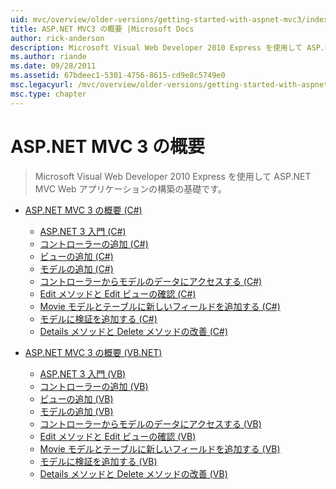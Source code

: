 ```yaml
---
uid: mvc/overview/older-versions/getting-started-with-aspnet-mvc3/index
title: ASP.NET MVC3 の概要 |Microsoft Docs
author: rick-anderson
description: Microsoft Visual Web Developer 2010 Express を使用して ASP.NET MVC Web アプリケーションの構築の基礎です。
ms.author: riande
ms.date: 09/28/2011
ms.assetid: 67bdeec1-5301-4756-8615-cd9e8c5749e0
msc.legacyurl: /mvc/overview/older-versions/getting-started-with-aspnet-mvc3
msc.type: chapter
---
```

<a name="getting-started-with-aspnet-mvc3"></a>ASP.NET MVC 3 の概要
====================
> Microsoft Visual Web Developer 2010 Express を使用して ASP.NET MVC Web アプリケーションの構築の基礎です。


- [ASP.NET MVC 3 の概要 (C#)](cs/index.md)

    - [ASP.NET 3 入門 (C#)](cs/intro-to-aspnet-mvc-3.md)
    - [コントローラーの追加 (C#)](cs/adding-a-controller.md)
    - [ビューの追加 (C#)](cs/adding-a-view.md)
    - [モデルの追加 (C#)](cs/adding-a-model.md)
    - [コントローラーからモデルのデータにアクセスする (C#)](cs/accessing-your-models-data-from-a-controller.md)
    - [Edit メソッドと Edit ビューの確認 (C#)](cs/examining-the-edit-methods-and-edit-view.md)
    - [Movie モデルとテーブルに新しいフィールドを追加する (C#)](cs/adding-a-new-field.md)
    - [モデルに検証を追加する (C#)](cs/adding-validation-to-the-model.md)
    - [Details メソッドと Delete メソッドの改善 (C#)](cs/improving-the-details-and-delete-methods.md)
- [ASP.NET MVC 3 の概要 (VB.NET)](vb/index.md)

    - [ASP.NET 3 入門 (VB)](vb/intro-to-aspnet-mvc-3.md)
    - [コントローラーの追加 (VB)](vb/adding-a-controller.md)
    - [ビューの追加 (VB)](vb/adding-a-view.md)
    - [モデルの追加 (VB)](vb/adding-a-model.md)
    - [コントローラーからモデルのデータにアクセスする (VB)](vb/accessing-your-models-data-from-a-controller.md)
    - [Edit メソッドと Edit ビューの確認 (VB)](vb/examining-the-edit-methods-and-edit-view.md)
    - [Movie モデルとテーブルに新しいフィールドを追加する (VB)](vb/adding-a-new-field.md)
    - [モデルに検証を追加する (VB)](vb/adding-validation-to-the-model.md)
    - [Details メソッドと Delete メソッドの改善 (VB)](vb/improving-the-details-and-delete-methods.md)
